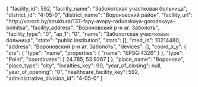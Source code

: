 {
    "facility_id": 592,
    "facility_name": "Заболотская участковая больница",
    "district_id": "4-05-0",
    "district_name": "Вороновский район",
    "facility_url": "http:\/\/vorcrb.by\/struktura\/137-fapy-avopy-radunskaya-gorodskaya-bolnitsa",
    "facility_address": "Вороновский р-н аг. Заболоть",
    "facility_type": "0",
    "ap_1": "0",
    "name": "Заболотская участковая больница",
    "state": "public institution",
    "stats": [],
    "med_id": 10214480,
    "address": "Вороновский р-н аг. Заболоть",
    "devices": [],
    "coord_x_y": {
        "crs": {
            "type": "name",
            "properties": {
                "name": "EPSG:4326"
            }
        },
        "type": "Point",
        "coordinates": [
            24.785,
            53.9267
        ]
    },
    "place_name": "Вороново",
    "place_type": "city",
    "localties_key": 90,
    "year_of_closing": null,
    "year_of_opening": "0",
    "healthcare_facility_key": 592,
    "administrative_division_id": "4-05-0"
}